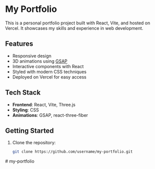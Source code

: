 # My Portfolio

This is a personal portfolio project built with React, Vite, and hosted on Vercel. It showcases my skills and experience in web development.

## Features

- Responsive design
- 3D animations using [GSAP](https://greensock.com/gsap/)
- Interactive components with React
- Styled with modern CSS techniques
- Deployed on Vercel for easy access

## Tech Stack

- **Frontend**: React, Vite, Three.js
- **Styling**: CSS
- **Animations**: GSAP, react-three-fiber

## Getting Started

1. Clone the repository:
   ```bash
   git clone https://github.com/username/my-portfolio.git
   ```
#   m y - p o r t f o l i o  
 